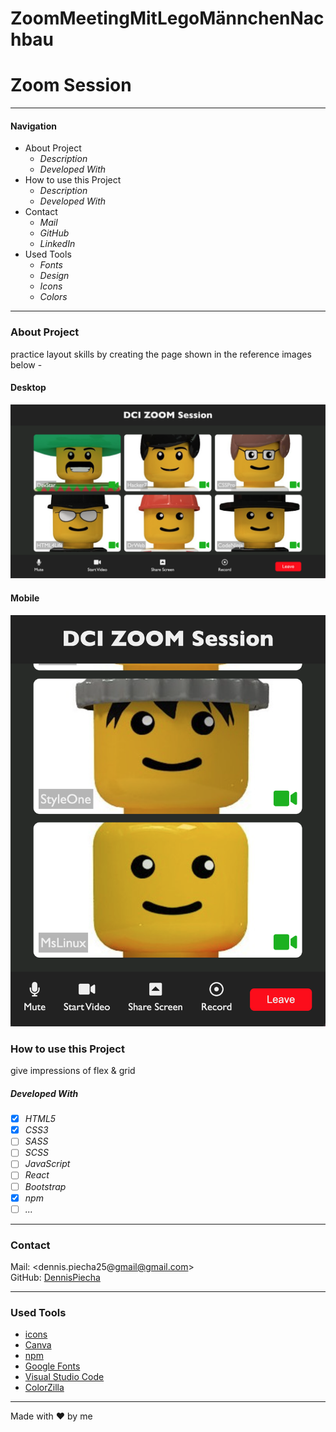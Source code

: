 # ZoomMeetingMitLegoMännchenNachbau

# Zoom Session

---

#### Navigation

- About Project
  - _Description_
  - _Developed With_
- How to use this Project
  - _Description_
  - _Developed With_
- Contact
  - _Mail_
  - _GitHub_
  - _LinkedIn_
- Used Tools
  - _Fonts_
  - _Design_
  - _Icons_
  - _Colors_

---

### About Project

practice layout skills by creating the page shown in the reference images below -

#### Desktop

![desktop](/assets/desktop.png)

#### Mobile

![mobile](/assets/mobile.png)

### How to use this Project

give impressions of flex & grid

##### Developed With

- [x] _HTML5_
- [x] _CSS3_
- [ ] _SASS_
- [ ] _SCSS_
- [ ] _JavaScript_
- [ ] _React_
- [ ] _Bootstrap_
- [x] _npm_
- [ ] _..._

---

### Contact

Mail: <dennis.piecha25@gmail@gmail.com><br>
GitHub: [DennisPiecha](https://github.com/DennisPiecha)<br>

---

### Used Tools

- [icons](https://)
- [Canva](https://www.canva.com/)
- [npm](https://www.npmjs.com/)
- [Google Fonts](https://fonts.google.com/)
- [Visual Studio Code](https://code.visualstudio.com/)
- [ColorZilla](https://www.colorzilla.com/chrome/)

---

Made with ❤️ by me
